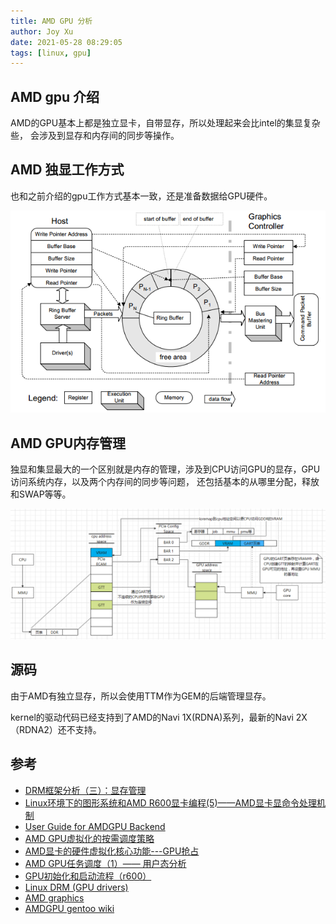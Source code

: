 ```yaml
---
title: AMD GPU 分析
author: Joy Xu
date: 2021-05-28 08:29:05
tags: [linux, gpu]
---
```


## AMD gpu 介绍

AMD的GPU基本上都是独立显卡，自带显存，所以处理起来会比intel的集显复杂些，
会涉及到显存和内存间的同步等操作。

## AMD 独显工作方式

也和之前介绍的gpu工作方式基本一致，还是准备数据给GPU硬件。

![amd gpu_workflow](/images/gpu_amd_workflow.png)

## AMD GPU内存管理

独显和集显最大的一个区别就是内存的管理，涉及到CPU访问GPU的显存，GPU访问系统内存，以及两个内存间的同步等问题，
还包括基本的从哪里分配，释放和SWAP等等。

![amd gpu_mem](/images/gpu_amd_mem.png)


## 源码

由于AMD有独立显存，所以会使用TTM作为GEM的后端管理显存。

kernel的驱动代码已经支持到了AMD的Navi 1X(RDNA)系列，最新的Navi 2X（RDNA2）还不支持。


## 参考

* [DRM框架分析（三）：显存管理](https://crab2313.github.io/post/drm-vram/)
* [Linux环境下的图形系统和AMD R600显卡编程(5)——AMD显卡显命令处理机制](https://www.cnblogs.com/shoemaker/p/linux_graphics05.html)
* [User Guide for AMDGPU Backend](https://llvm.org/docs/AMDGPUUsage.html)
* [AMD GPU虚拟化的按需调度策略](https://navycloud.github.io/2018/07/27/on-demand-scheduling/)
* [AMD显卡的硬件虚拟化核心功能---GPU抢占](https://navycloud.github.io/2017/08/05/gpu-preemption-in-virtualization/)
* [AMD GPU任务调度（1）—— 用户态分析](https://blog.csdn.net/huang987246510/article/details/106658889)
* [GPU初始化和启动流程（r600）](https://blog.csdn.net/jiangbo1017/article/details/51065118)
* [Linux DRM (GPU drivers)](https://adrian.geek.nz/graphics_docs/DRM.html)
* [AMD graphics](https://linuxreviews.org/AMD_graphics)
* [AMDGPU gentoo wiki](https://wiki.gentoo.org/wiki/AMDGPU)
